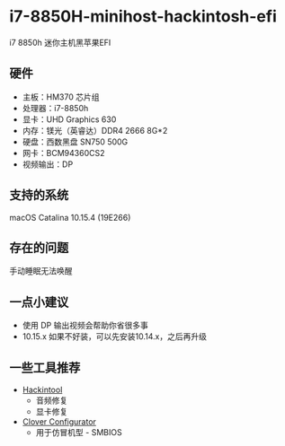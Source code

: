 # i7-8850H-minihost-hackintosh-efi

i7 8850h 迷你主机黑苹果EFI



## 硬件

- 主板：HM370 芯片组
- 处理器：i7-8850h
- 显卡：UHD Graphics 630
- 内存：镁光（英睿达）DDR4 2666 8G*2
- 硬盘：西数黑盘 SN750 500G
- 网卡：BCM94360CS2
- 视频输出：DP

## 支持的系统

macOS Catalina 10.15.4 (19E266) 

## 存在的问题

手动睡眠无法唤醒

## 一点小建议

- 使用 DP 输出视频会帮助你省很多事
- 10.15.x 如果不好装，可以先安装10.14.x，之后再升级

## 一些工具推荐

- [Hackintool](https://github.com/headkaze/Hackintool/releases)
  - 音频修复
  - 显卡修复
- [Clover Configurator](https://mackie100projects.altervista.org/)
  - 用于仿冒机型 - SMBIOS

